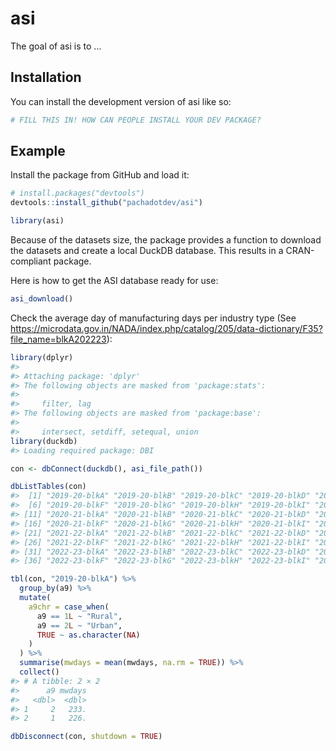 
<!-- README.md is generated from README.Rmd. Please edit that file -->

# asi

<!-- badges: start -->
<!-- badges: end -->

The goal of asi is to …

## Installation

You can install the development version of asi like so:

``` r
# FILL THIS IN! HOW CAN PEOPLE INSTALL YOUR DEV PACKAGE?
```

## Example

Install the package from GitHub and load it:

``` r
# install.packages("devtools")
devtools::install_github("pachadotdev/asi")
```

``` r
library(asi)
```

Because of the datasets size, the package provides a function to
download the datasets and create a local DuckDB database. This results
in a CRAN-compliant package.

Here is how to get the ASI database ready for use:

``` r
asi_download()
```

Check the average day of manufacturing days per industry type (See
<https://microdata.gov.in/NADA/index.php/catalog/205/data-dictionary/F35?file_name=blkA202223>):

``` r
library(dplyr)
#> 
#> Attaching package: 'dplyr'
#> The following objects are masked from 'package:stats':
#> 
#>     filter, lag
#> The following objects are masked from 'package:base':
#> 
#>     intersect, setdiff, setequal, union
library(duckdb)
#> Loading required package: DBI

con <- dbConnect(duckdb(), asi_file_path())

dbListTables(con)
#>  [1] "2019-20-blkA" "2019-20-blkB" "2019-20-blkC" "2019-20-blkD" "2019-20-blkE"
#>  [6] "2019-20-blkF" "2019-20-blkG" "2019-20-blkH" "2019-20-blkI" "2019-20-blkJ"
#> [11] "2020-21-blkA" "2020-21-blkB" "2020-21-blkC" "2020-21-blkD" "2020-21-blkE"
#> [16] "2020-21-blkF" "2020-21-blkG" "2020-21-blkH" "2020-21-blkI" "2020-21-blkJ"
#> [21] "2021-22-blkA" "2021-22-blkB" "2021-22-blkC" "2021-22-blkD" "2021-22-blkE"
#> [26] "2021-22-blkF" "2021-22-blkG" "2021-22-blkH" "2021-22-blkI" "2021-22-blkJ"
#> [31] "2022-23-blkA" "2022-23-blkB" "2022-23-blkC" "2022-23-blkD" "2022-23-blkE"
#> [36] "2022-23-blkF" "2022-23-blkG" "2022-23-blkH" "2022-23-blkI" "2022-23-blkJ"

tbl(con, "2019-20-blkA") %>%
  group_by(a9) %>%
  mutate(
    a9chr = case_when(
      a9 == 1L ~ "Rural",
      a9 == 2L ~ "Urban",
      TRUE ~ as.character(NA)
    )
  ) %>%
  summarise(mwdays = mean(mwdays, na.rm = TRUE)) %>%
  collect()
#> # A tibble: 2 × 2
#>      a9 mwdays
#>   <dbl>  <dbl>
#> 1     2   233.
#> 2     1   226.

dbDisconnect(con, shutdown = TRUE)
```
